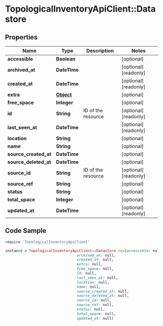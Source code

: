 # TopologicalInventoryApiClient::Datastore

## Properties

Name | Type | Description | Notes
------------ | ------------- | ------------- | -------------
**accessible** | **Boolean** |  | [optional] 
**archived_at** | **DateTime** |  | [optional] [readonly] 
**created_at** | **DateTime** |  | [optional] [readonly] 
**extra** | [**Object**](.md) |  | [optional] 
**free_space** | **Integer** |  | [optional] 
**id** | **String** | ID of the resource | [optional] [readonly] 
**last_seen_at** | **DateTime** |  | [optional] [readonly] 
**location** | **String** |  | [optional] 
**name** | **String** |  | [optional] 
**source_created_at** | **DateTime** |  | [optional] 
**source_deleted_at** | **DateTime** |  | [optional] 
**source_id** | **String** | ID of the resource | [optional] [readonly] 
**source_ref** | **String** |  | [optional] 
**status** | **String** |  | [optional] 
**total_space** | **Integer** |  | [optional] 
**updated_at** | **DateTime** |  | [optional] [readonly] 

## Code Sample

```ruby
require 'TopologicalInventoryApiClient'

instance = TopologicalInventoryApiClient::Datastore.new(accessible: null,
                                 archived_at: null,
                                 created_at: null,
                                 extra: null,
                                 free_space: null,
                                 id: null,
                                 last_seen_at: null,
                                 location: null,
                                 name: null,
                                 source_created_at: null,
                                 source_deleted_at: null,
                                 source_id: null,
                                 source_ref: null,
                                 status: null,
                                 total_space: null,
                                 updated_at: null)
```


